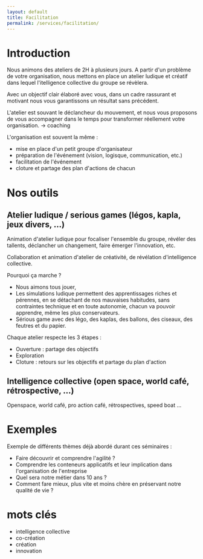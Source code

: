 ```yaml
---
layout: default
title: Facilitation
permalink: /services/facilitation/
---
```


# Introduction

Nous animons des ateliers de 2H à plusieurs jours.
A partir d'un problème de votre organisation, nous mettons en place un atelier ludique et créatif dans lequel l'itelligence collective du groupe se révèlera.

Avec un objectif clair élaboré avec vous, dans un cadre rassurant et motivant nous vous garantissons un résultat sans précédent.

L'atelier est souvant le déclancheur du mouvement, et nous vous proposons de vous accompagner dans le temps pour transformer réellement votre organisation. -> coaching


L'organisation est souvent la même :

- mise en place d'un petit groupe d'organisateur
- préparation de l'événement (vision, logisque, communication, etc.)
- facilitation de l'événement
- cloture et partage des plan d'actions de chacun


# Nos outils

## Atelier ludique / serious games (légos, kapla, jeux divers, ...)

Animation d'atelier ludique pour focaliser l'ensemble du groupe, révéler des tallents, déclancher un changement, faire émerger l'innovation, etc.

Collaboration et animation d'atelier de créativité, de révélation d'intelligence collective.

Pourquoi ça marche ?

- Nous aimons tous jouer,
- Les simulations ludique permettent des apprentissages riches et pérennes, en se détachant de nos mauvaises habitudes, sans contraintes technique et en toute autonomie, chacun va pouvoir apprendre, même les plus conservateurs.
- Sérious game avec des légo, des kaplas, des ballons, des ciseaux, des feutres et du papier.

Chaque atelier respecte les 3 étapes :

- Ouverture : partage des objectifs
- Exploration
- Cloture : retours sur les objectifs et partage du plan d'action

## Intelligence collective (open space, world café, rétrospective, ...)

Openspace, world café, pro action café, rétrospectives, speed boat ...


# Exemples

Exemple de différents thèmes déjà abordé durant ces séminaires :

- Faire découvrir et comprendre l'agilité ?
- Comprendre les conteneurs applicatifs et leur implication dans l'organisation de l'entreprise
- Quel sera notre métier dans 10 ans ?
- Comment fare mieux, plus vite et moins chère en préservant notre qualité de vie ?

# mots clés 
* intelligence collective
* co-création
* création
* innovation
